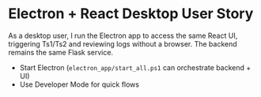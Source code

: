 # Electron + React Desktop User Story

As a desktop user, I run the Electron app to access the same React UI, triggering Ts1/Ts2 and reviewing logs without a browser. The backend remains the same Flask service.

- Start Electron (`electron_app/start_all.ps1` can orchestrate backend + UI)
- Use Developer Mode for quick flows

